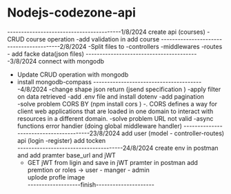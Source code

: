 # Nodejs-codezone-api
-----------------------------------------1/8/2024
create api (courses)
    -CRUD course operation 
    -add validation in add course
-----------------------------------------2/8/2024
 -Split files to 
    -controllers
    -middlewares
    -routes
    - add facke data(json files)
-----------------------------------------3/8/2024
connect with mongodb 
- Update CRUD operation with mongodb
- install  mongodb-compass
----------------------------------------4/8/2024
-change   shape json return (jsend specification )
-apply filter on data retrieved
-add .env file  and install  dotenv
-add pagination  
-solve problem CORS   BY  (npm install cors  )
   -. CORS defines a way for client web applications that are loaded in one domain to interact with resources in a different domain.
-solve problem  URL not valid
-async functions error handier (doing global middleware handler)
----------------------------------------23/8/2024
add user (model - controller-routes)
api (login -register)
add tocken  
--------------------------------------24/8/2024
create env in  postman and add pramter base_url and jWT 
    - GET jWT from ligin and save in jWT pramter in postman 
add premtion or roles  ->  user - manger -     admin  
uplode   profle image  
-------------------finish---------------------
